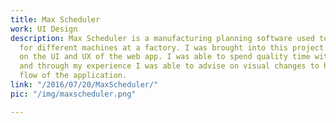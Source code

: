 ```yaml
---
title: Max Scheduler
work: UI Design
description: Max Scheduler is a manufacturing planning software used to manage jobs
  for different machines at a factory. I was brought into this project to consult
  on the UI and UX of the web app. I was able to spend quality time with the software
  and through my experience I was able to advise on visual changes to help with the
  flow of the application.
link: "/2016/07/20/MaxScheduler/"
pic: "/img/maxscheduler.png"

---
```

